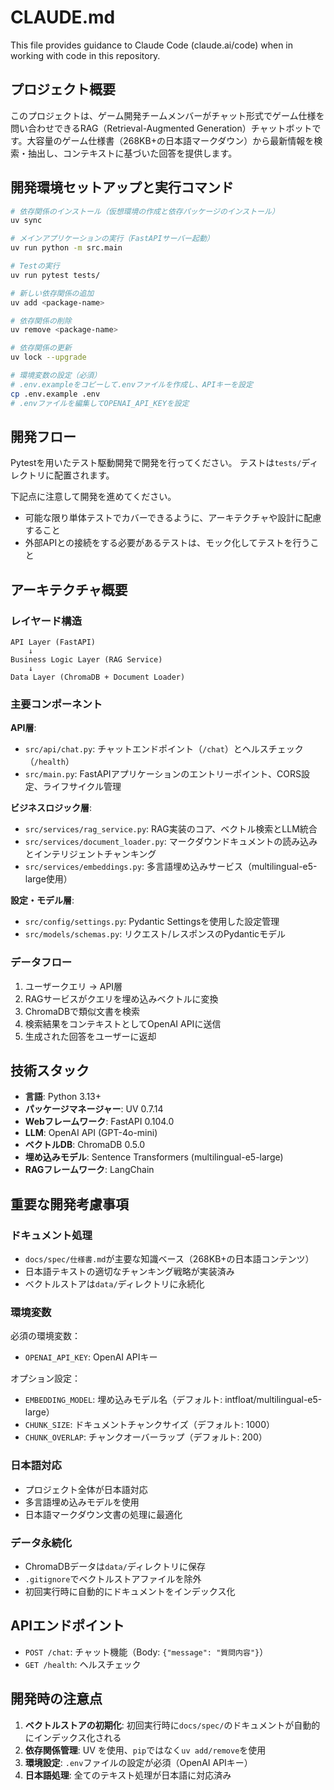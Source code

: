 # CLAUDE.md

This file provides guidance to Claude Code (claude.ai/code) when in working with code in this repository.

## プロジェクト概要

このプロジェクトは、ゲーム開発チームメンバーがチャット形式でゲーム仕様を問い合わせできるRAG（Retrieval-Augmented Generation）チャットボットです。大容量のゲーム仕様書（268KB+の日本語マークダウン）から最新情報を検索・抽出し、コンテキストに基づいた回答を提供します。

## 開発環境セットアップと実行コマンド

```bash
# 依存関係のインストール（仮想環境の作成と依存パッケージのインストール）
uv sync

# メインアプリケーションの実行（FastAPIサーバー起動）
uv run python -m src.main

# Testの実行
uv run pytest tests/

# 新しい依存関係の追加
uv add <package-name>

# 依存関係の削除
uv remove <package-name>

# 依存関係の更新
uv lock --upgrade

# 環境変数の設定（必須）
# .env.exampleをコピーして.envファイルを作成し、APIキーを設定
cp .env.example .env
# .envファイルを編集してOPENAI_API_KEYを設定
```

## 開発フロー
Pytestを用いたテスト駆動開発で開発を行ってください。 テストは`tests/`ディレクトリに配置されます。

下記点に注意して開発を進めてください。
- 可能な限り単体テストでカバーできるように、アーキテクチャや設計に配慮すること
- 外部APIとの接続をする必要があるテストは、モック化してテストを行うこと


## アーキテクチャ概要

### レイヤード構造
```
API Layer (FastAPI)
    ↓
Business Logic Layer (RAG Service)
    ↓
Data Layer (ChromaDB + Document Loader)
```

### 主要コンポーネント

**API層**: 
- `src/api/chat.py`: チャットエンドポイント（`/chat`）とヘルスチェック（`/health`）
- `src/main.py`: FastAPIアプリケーションのエントリーポイント、CORS設定、ライフサイクル管理

**ビジネスロジック層**:
- `src/services/rag_service.py`: RAG実装のコア、ベクトル検索とLLM統合
- `src/services/document_loader.py`: マークダウンドキュメントの読み込みとインテリジェントチャンキング
- `src/services/embeddings.py`: 多言語埋め込みサービス（multilingual-e5-large使用）

**設定・モデル層**:
- `src/config/settings.py`: Pydantic Settingsを使用した設定管理
- `src/models/schemas.py`: リクエスト/レスポンスのPydanticモデル

### データフロー
1. ユーザークエリ → API層
2. RAGサービスがクエリを埋め込みベクトルに変換
3. ChromaDBで類似文書を検索
4. 検索結果をコンテキストとしてOpenAI APIに送信
5. 生成された回答をユーザーに返却

## 技術スタック

- **言語**: Python 3.13+
- **パッケージマネージャー**: UV 0.7.14
- **Webフレームワーク**: FastAPI 0.104.0
- **LLM**: OpenAI API (GPT-4o-mini)
- **ベクトルDB**: ChromaDB 0.5.0
- **埋め込みモデル**: Sentence Transformers (multilingual-e5-large)
- **RAGフレームワーク**: LangChain

## 重要な開発考慮事項

### ドキュメント処理
- `docs/spec/仕様書.md`が主要な知識ベース（268KB+の日本語コンテンツ）
- 日本語テキストの適切なチャンキング戦略が実装済み
- ベクトルストアは`data/`ディレクトリに永続化

### 環境変数
必須の環境変数：
- `OPENAI_API_KEY`: OpenAI APIキー

オプション設定：
- `EMBEDDING_MODEL`: 埋め込みモデル名（デフォルト: intfloat/multilingual-e5-large）
- `CHUNK_SIZE`: ドキュメントチャンクサイズ（デフォルト: 1000）
- `CHUNK_OVERLAP`: チャンクオーバーラップ（デフォルト: 200）

### 日本語対応
- プロジェクト全体が日本語対応
- 多言語埋め込みモデルを使用
- 日本語マークダウン文書の処理に最適化

### データ永続化
- ChromaDBデータは`data/`ディレクトリに保存
- `.gitignore`でベクトルストアファイルを除外
- 初回実行時に自動的にドキュメントをインデックス化

## APIエンドポイント

- `POST /chat`: チャット機能（Body: `{"message": "質問内容"}`）
- `GET /health`: ヘルスチェック

## 開発時の注意点

1. **ベクトルストアの初期化**: 初回実行時に`docs/spec/`のドキュメントが自動的にインデックス化される
2. **依存関係管理**: UV を使用、`pip`ではなく`uv add/remove`を使用
3. **環境設定**: `.env`ファイルの設定が必須（OpenAI APIキー）
4. **日本語処理**: 全てのテキスト処理が日本語に対応済み